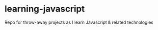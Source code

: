 # learning-javascript
Repo for throw-away projects as I learn Javascript &amp; related technologies
